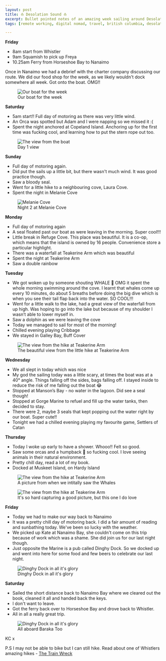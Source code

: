 ```yaml
---
layout: post
title: ⛵️ Desolation Sound ⛵️
excerpt: Bullet pointed notes of an amazing week sailing around Desolation Sound in BC, Canada
tags: [remote working, digital nomad, travel, british columbia, desolation sound, sailing around desolation sound]

---
```


**Friday**

- 8am start from Whistler
- 9am Squamish to pick up Freya
- 10.25am Ferry from Horseshoe Bay to Nanaimo

Once in Nanaimo we had a debrief with the charter company discussing our route. We did our food shop for the week, as we likely wouldn't dock somewhere all week. Got onto the boat. OMG!!

<figure>
  <img src="/images/desolation-sound/boat.jpeg" class="medium-image" alt="Our boat for the week">
  <figcaption>Our boat for the week</figcaption>
</figure>

**Saturday**

- 5am start!! Full day of motoring as there was very little wind.  
- An Orca was spotted but Adam and I were napping so we missed it :(
- Spent the night anchored at Copeland Island. Anchoring up for the first time was fucking cool, and learning how to put the stern rope out too.

<figure>
  <img src="/images/desolation-sound/day-1-view.jpeg" alt="The view from the boat">
  <figcaption>Day 1 view</figcaption>
</figure>


**Sunday**

- Full day of motoring again.
- Did put the sails up a little bit, but there wasn't much wind. It was good practice though.
- Saw a bloody seal.
- Went for a little hike to a neighbouring cove, Laura Cove.  
- Spent the night in Melanie Cove


<figure>
  <img src="/images/desolation-sound/melanie-cove.jpeg" alt="Melanie Cove">
  <figcaption>Night 2 at Melanie Cove</figcaption>
</figure>

**Monday**

- Full day of motoring again
- A seal floated past our boat as were leaving in the morning. Super cool!!!
- Little break in Refuge Cove. This place was beautiful. It is a co-op, which means that the island is owned by 16 people. Convenience store a particular highlight.
- There was a waterfall at Teakerine Arm which was beautiful
- Spent the night at Teakerine Arm
- Saw a double rainbow


**Tuesday**
- We got woken up by someone shouting WHALE 🐳 OMG it spent the whole morning swimming around the cove. I learnt that whales come up every 10 minutes, do about 5 breaths before doing the big dive which is when you see their tail flap back into the water. SO COOL!!!
- Went for a little walk to the lake, had a great view of the waterfall from up high. Was hoping to go into the lake but because of my shoulder I wasn’t able to lower myself in.
- Saw a dolphin as we were leaving the cove
- Today we managed to sail for most of the morning!
- Chilled evening playing Cribbage
- We stayed in Galley Bay, Buff Cover

<figure>
  <img src="/images/desolation-sound/teakerine-arm.jpeg" alt="The view from the hike at Teakerine Arm">
  <figcaption>The beautiful view from the little hike at Teakerine Arm</figcaption>
</figure>


**Wednesday**
- We all slept in today which was nice
- My god the sailing today was a little scary, at times the boat was at a 40&#176; angle. Things falling off the sides, bags falling off. I stayed inside to reduce the risk of me falling out the boat 😂
- Stopped at Manson’s Bay - no water in the lagoon. Did see a seal though!
- Stopped at Gorge Marine to refuel and fill up the water tanks, then decided to stay.
- There were 2, maybe 3 seals that kept popping out the water right by our boat. Super cute!!
- Tonight we had a chilled evening playing my favourite game, Settlers of Catan

**Thursday**

- Today I woke up early to have a shower. Whooo!! Felt so good.
- Saw some orcas and a humpback 🐋 so fucking cool. I love seeing animals in their natural environment.
- Pretty chill day, read a lot of my book.
- Docked at Muskeet Island, on Hardy Island

<figure>
  <img src="/images/desolation-sound/whale-1.jpeg" alt="The view from the hike at Teakerine Arm">
  <figcaption>A picture from when we intitally saw the Whales</figcaption>
</figure>

<figure>
  <img src="/images/desolation-sound/whale-2.jpeg" alt="The view from the hike at Teakerine Arm">
  <figcaption>It's so hard capturing a good picture, but this one I do love</figcaption>
</figure>

**Friday**
- Today we had to make our way back to Nanaimo
- It was a pretty chill day of motoring back. I did a fair amount of reading and sunbathing today. We've been so lucky with the weather.
- We picked up Kate at Nanaimo Bay, she couldn't come on this trip because of work which was a shame. She did join us for our last night though.
- Just opposite the Marine is a pub called Dinghy Dock. So we docked up and went into here for some food and few beers to celebrate our last night.

<figure>
  <img src="/images/desolation-sound/dinghy-dock.jpeg" alt="Dinghy Dock in all it's glory">
  <figcaption>Dinghy Dock in all it's glory</figcaption>
</figure>


**Saturday**
- Sailed the short distance back to Nanaimo Bay where we cleared out the book, cleaned it all and handed back the keys.
- I don't want to leave.
- Got the ferry back over to Horseshoe Bay and drove back to Whistler.
- All in all a really great trip.

<figure>
  <img src="/images/desolation-sound/all-aboard.jpeg" alt="Dinghy Dock in all it's glory">
  <figcaption>All aboard Baraka Too</figcaption>
</figure>

KC x

P.S I may not be able to bike but I can still hike. Read about one of Whistlers amazing hikes - [The Train Wreck](https://travel.builtby.kim/whistler-train-wreck/)
